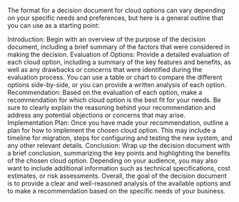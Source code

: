 
The format for a decision document for cloud options can vary depending on your specific needs and preferences, but here is a general outline that you can use as a starting point:

Introduction: Begin with an overview of the purpose of the decision document, including a brief summary of the factors that were considered in making the decision.
Evaluation of Options: Provide a detailed evaluation of each cloud option, including a summary of the key features and benefits, as well as any drawbacks or concerns that were identified during the evaluation process. You can use a table or chart to compare the different options side-by-side, or you can provide a written analysis of each option.
Recommendation: Based on the evaluation of each option, make a recommendation for which cloud option is the best fit for your needs. Be sure to clearly explain the reasoning behind your recommendation and address any potential objections or concerns that may arise.
Implementation Plan: Once you have made your recommendation, outline a plan for how to implement the chosen cloud option. This may include a timeline for migration, steps for configuring and testing the new system, and any other relevant details.
Conclusion: Wrap up the decision document with a brief conclusion, summarizing the key points and highlighting the benefits of the chosen cloud option.
Depending on your audience, you may also want to include additional information such as technical specifications, cost estimates, or risk assessments. Overall, the goal of the decision document is to provide a clear and well-reasoned analysis of the available options and to make a recommendation based on the specific needs of your business.


